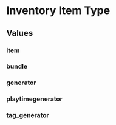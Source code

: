 # Inventory Item Type

## Values

### item

### bundle

### generator

### playtimegenerator

### tag\_generator
